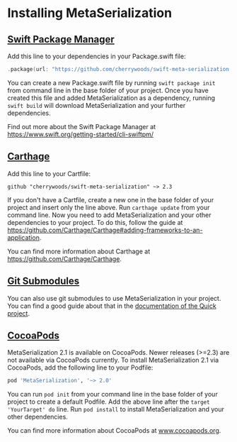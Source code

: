 # Installing MetaSerialization

## [Swift Package Manager](https://swift.org/getting-started/#using-the-package-manager)
Add this line to your dependencies in your Package.swift file:
```swift
.package(url: "https://github.com/cherrywoods/swift-meta-serialization.git", from: "2.3.0"),
```
You can create a new Package.swift file by running `swift package init` from command line in the base folder of your project. 
Once you have created this file and added MetaSerialization as a dependency, running `swift build` will download MetaSerialization and your further dependencies.

Find out more about the Swift Package Manager at https://www.swift.org/getting-started/cli-swiftpm/

## [Carthage](https://github.com/Carthage/Carthage)
Add this line to your Cartfile:
```ogdl
github "cherrywoods/swift-meta-serialization" ~> 2.3
```
If you don't have a Cartfile, create a new one in the base folder of your project and insert only the line above.
Run `carthage update` from your command line. Now you need to add MetaSerialization and your other dependencies to your project. To do this, follow the guide at https://github.com/Carthage/Carthage#adding-frameworks-to-an-application.

You can find more information about Carthage at https://github.com/Carthage/Carthage.

## [Git Submodules](https://git-scm.com/book/en/v2/Git-Tools-Submodules)
You can also use git submodules to use MetaSerialization in your project.
You can find a good guide about that in the [documentation of the Quick project](https://github.com/Quick/Quick/blob/master/Documentation/en-us/InstallingQuick.md#git-submodules).

## [CocoaPods](https://www.cocoapods.org)
MetaSerialization 2.1 is available on CocoaPods. Newer releases (>=2.3) are not available via CocoaPods currently.
To install MetaSerialization 2.1 via CocoaPods, add the following line to your Podfile:
```ruby
pod 'MetaSerialization', '~> 2.0'
```
You can run `pod init` from your command line in the base folder of your project to create a default Podfile. Add the above line after the `target 'YourTarget' do` line.
Run `pod install` to install MetaSerialization and your other dependencies.

You can find more information about CocoaPods at www.cocoapods.org.
